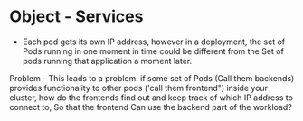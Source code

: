 # Object - Services 

- Each pod gets its own IP address, however in a deployment, the set of Pods running in one moment in time could be different from the Set of pods running that application a moment later. 

Problem - This leads to a problem: if some set of Pods (Call them backends) provides functionality to other pods ('call them frontend") inside your cluster, how do the frontends find out and keep track of which IP address to connect to, So that the frontend Can use the backend part of the workload?
